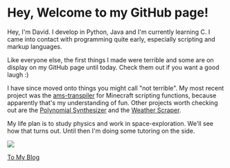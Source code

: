 # Hey, Welcome to my GitHub page!

Hey, I'm David. I develop in Python, Java and I'm currently learning C. I came into contact with programming quite early, especially scripting and markup languages.

Like everyone else, the first things I made were terrible and some are on display on my GitHub page until today. Check them out if you want a good laugh :)

I have since moved onto things you might call "not terrible". My most recent project was the [ams-transpiler](https://github.com/davidkowalk/advanced_minecraft_scripting) for Minecraft scripting functions, because apparently that's my understanding of fun. Other projects worth checking out are the [Polynomial Synthesizer](https://github.com/davidkowalk/FunctionSynthesizer) and the [Weather Scraper](https://github.com/davidkowalk/WeatherScraper).

My life plan is to study physics and work in space-exploration. We'll see how that turns out. Until then I'm doing some tutoring on the side.

[<img src="https://img.buymeacoffee.com/button-api/?text=Support Me!&emoji=☕&slug=davidkowalk&button_colour=FF5F5F&font_colour=ffffff&font_family=Arial&outline_colour=000000&coffee_colour=FFDD00">](https://www.buymeacoffee.com/davidkowalk)

[To My Blog](https://davidkowalk.github.io/blog/blog001)
